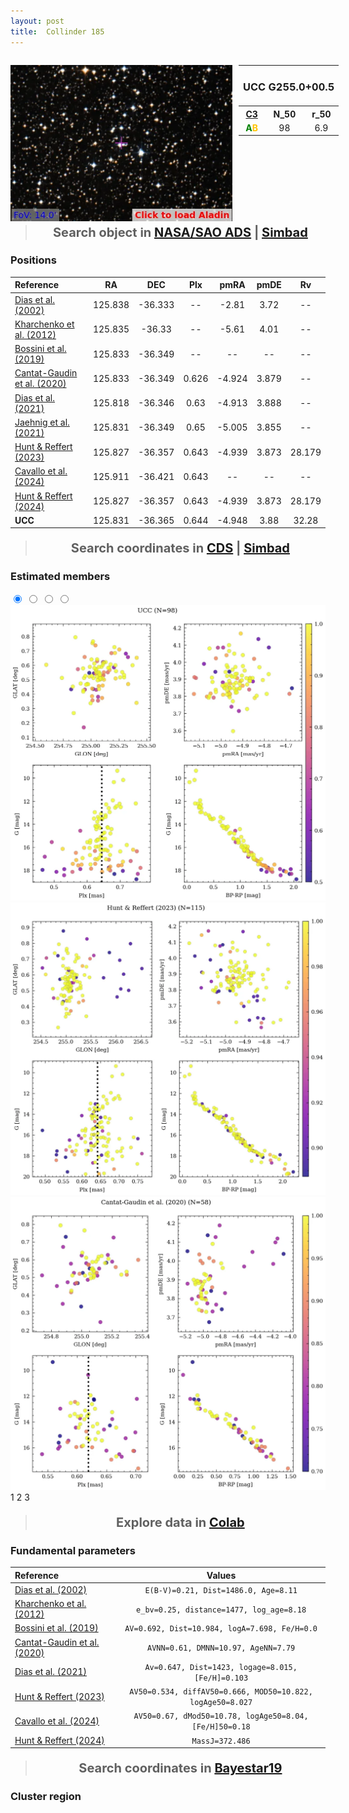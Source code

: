```yaml
---
layout: post
title:  Collinder 185
---
```

<div style="display: flex; justify-content: space-between; width:720px;height:250px">
<div style="text-align: center;">

<!-- Static image + data attributes for FOV and target -->
<img id="aladin_img"
     data-umami-event="aladin_load"
     src="https://raw.githubusercontent.com/ucc23/Q3P/main/plots/aladin/collinder185.webp"
     alt="Click to load Aladin Lite" 
     style="width:355px;height:250px; cursor: pointer;"
     data-fov="0.23" 
     data-target="125.831 -36.365"/>
<!-- Div to contain Aladin Lite viewer -->
<div id="aladin-lite-div" style="width:355px;height:250px;display:none;"></div>
<!-- Aladin Lite script (will be loaded after the image is clicked) -->
<script src="{{ site.baseurl }}/scripts/aladin_load.js"></script>

</div>
<!-- Left block -->

<table style="width:355px;height:250px;">
  <!-- Row 1 (title) -->
  <tr>
    <td colspan="5"><h3>UCC G255.0+00.5</h3></td>
  </tr>
  <!-- Row 2 -->
  <tr>
    <th style="text-align: center;"><a href="https://ucc.ar/faq#what-is-the-c3-parameter" title="Combined class">C3</a></th>
    <th style="text-align: center;"><div title="Stars with membership probability >50%">N_50</div></th>
    <th style="text-align: center;"><div title="Radius that contains half the members [arcmin]">r_50</div></th>
  </tr>
  <!-- Row 3 -->
  <tr>
    <td style="text-align: center;"><span style="color: green; font-weight: bold;">A</span><span style="color: #FFC300; font-weight: bold;">B</span></td>
    <td style="text-align: center;">98</td>
    <td style="text-align: center;">6.9</td>
  </tr>
</table>
</div>

> <p style="text-align:center; font-weight: bold; font-size:20px">Search object in <a data-umami-event="nasa_search" href="https://ui.adsabs.harvard.edu/search/q=%20collection%3Aastronomy%20body%3A%22Collinder%20185%22&sort=date%20desc%2C%20bibcode%20desc&p_=0" target="_blank">NASA/SAO ADS</a> | <a data-umami-event="simbad_search" href="https://simbad.cds.unistra.fr/simbad/sim-id-refs?Ident=collinder185" target="_blank">Simbad</a></p>


### Positions

| Reference    | RA    | DEC   | Plx  | pmRA  | pmDE   |  Rv  |
| :---         | :---: | :---: | :---: | :---: | :---: | :---: |
|[Dias et al. (2002)](https://ui.adsabs.harvard.edu/abs/2002A%26A...389..871D) | 125.838 | -36.333 | -- | -2.81 | 3.72 | -- |
|[Kharchenko et al. (2012)](https://ui.adsabs.harvard.edu/abs/2012A%26A...543A.156K) | 125.835 | -36.33 | -- | -5.61 | 4.01 | -- |
|[Bossini et al. (2019)](https://ui.adsabs.harvard.edu/abs/2019A%26A...623A.108B) | 125.833 | -36.349 | -- | -- | -- | -- |
|[Cantat-Gaudin et al. (2020)](https://ui.adsabs.harvard.edu/abs/2020A%26A...640A...1C) | 125.833 | -36.349 | 0.626 | -4.924 | 3.879 | -- |
|[Dias et al. (2021)](https://ui.adsabs.harvard.edu/abs/2021MNRAS.504..356D) | 125.818 | -36.346 | 0.63 | -4.913 | 3.888 | -- |
|[Jaehnig et al. (2021)](https://ui.adsabs.harvard.edu/abs/2021ApJ...923..129J) | 125.831 | -36.349 | 0.65 | -5.005 | 3.855 | -- |
|[Hunt & Reffert (2023)](https://ui.adsabs.harvard.edu/abs/2023A%26A...673A.114H) | 125.827 | -36.357 | 0.643 | -4.939 | 3.873 | 28.179 |
|[Cavallo et al. (2024)](https://ui.adsabs.harvard.edu/abs/2024AJ....167...12C) | 125.911 | -36.421 | 0.643 | -- | -- | -- |
|[Hunt & Reffert (2024)](https://ui.adsabs.harvard.edu/abs/2024A%26A...686A..42H) | 125.827 | -36.357 | 0.643 | -4.939 | 3.873 | 28.179 |
| **UCC** |125.831 | -36.365 | 0.644 | -4.948 | 3.88 | 32.28 |

> <p style="text-align:center; font-weight: bold; font-size:20px">Search coordinates in <a data-umami-event="cds_coord_search" href="https://cdsportal.u-strasbg.fr/?target=125.831,-36.365" target="_blank">CDS</a> | <a data-umami-event="simbad_coord_search" href="https://simbad.cds.unistra.fr/mobile/object_list.html?coord=125.831%20-36.365&output=json&radius=5&userEntry=collinder185" target="_blank">Simbad</a></p>

### Estimated members

<div class="carousel">
<input type="radio" name="radio-btn" id="slide1" checked>
<input type="radio" name="radio-btn" id="slide1">
<input type="radio" name="radio-btn" id="slide2">
<input type="radio" name="radio-btn" id="slide3">
<div class="slides">
<div class="slide">
<a href="https://raw.githubusercontent.com/ucc23/Q3P/main/plots/UCC/collinder185.webp" target="_blank">
<img src="https://raw.githubusercontent.com/ucc23/Q3P/main/plots/UCC/collinder185.webp" alt="Collinder 185 UCC">
</a>
</div>
<div class="slide">
<a href="https://raw.githubusercontent.com/ucc23/Q3P/main/plots/HUNT23/collinder185.webp" target="_blank">
<img src="https://raw.githubusercontent.com/ucc23/Q3P/main/plots/HUNT23/collinder185.webp" alt="Collinder 185 HUNT23">
</a>
</div>
<div class="slide">
<a href="https://raw.githubusercontent.com/ucc23/Q3P/main/plots/CANTAT20/collinder185.webp" target="_blank">
<img src="https://raw.githubusercontent.com/ucc23/Q3P/main/plots/CANTAT20/collinder185.webp" alt="Collinder 185 CANTAT20">
</a>
</div>
</div>
<div class="indicators">
<label for="slide1">1</label>
<label for="slide2">2</label>
<label for="slide3">3</label>
</div>
</div>


> <p style="text-align:center; font-weight: bold; font-size:20px">Explore data in <a data-umami-event="colab" href="https://colab.research.google.com/github/ucc23/ucc/blob/main/assets/notebook.ipynb" target="_blank">Colab</a></p>


### Fundamental parameters

| Reference |  Values |
| :---      |  :---:  |
| [Dias et al. (2002)](https://ui.adsabs.harvard.edu/abs/2002A%26A...389..871D) | `E(B-V)=0.21, Dist=1486.0, Age=8.11` |
| [Kharchenko et al. (2012)](https://ui.adsabs.harvard.edu/abs/2012A%26A...543A.156K) | `e_bv=0.25, distance=1477, log_age=8.18` |
| [Bossini et al. (2019)](https://ui.adsabs.harvard.edu/abs/2019A%26A...623A.108B) | `AV=0.692, Dist=10.984, logA=7.698, Fe/H=0.0` |
| [Cantat-Gaudin et al. (2020)](https://ui.adsabs.harvard.edu/abs/2020A%26A...640A...1C) | `AVNN=0.61, DMNN=10.97, AgeNN=7.79` |
| [Dias et al. (2021)](https://ui.adsabs.harvard.edu/abs/2021MNRAS.504..356D) | `Av=0.647, Dist=1423, logage=8.015, [Fe/H]=0.103` |
| [Hunt & Reffert (2023)](https://ui.adsabs.harvard.edu/abs/2023A%26A...673A.114H) | `AV50=0.534, diffAV50=0.666, MOD50=10.822, logAge50=8.027` |
| [Cavallo et al. (2024)](https://ui.adsabs.harvard.edu/abs/2024AJ....167...12C) | `AV50=0.67, dMod50=10.78, logAge50=8.04, [Fe/H]50=0.18` |
| [Hunt & Reffert (2024)](https://ui.adsabs.harvard.edu/abs/2024A%26A...686A..42H) | `MassJ=372.486` |

> <p style="text-align:center; font-weight: bold; font-size:20px">Search coordinates in <a data-umami-event="bayestar" href="http://argonaut.skymaps.info/query?lon=255.068%20&lat=0.537&coordsys=gal&mapname=bayestar2019" target="_blank">Bayestar19</a></p>


### Cluster region

<html lang="en">
  <body>
    <center>
    <div id="plot-params"
         data-oc-name="collinder185"
         data-ra-center="125.83"
         data-dec-center="-36.35"
         data-rad-deg="6.9"
         data-plx="0.644">
    </div>
    <div id="plot-container">
        <div id="plot"></div>
    </div>
    <script defer type="module" src="{{ site.baseurl }}/scripts/radec_scatter.js"></script>
    </center>
  </body>
</html>
<br>
